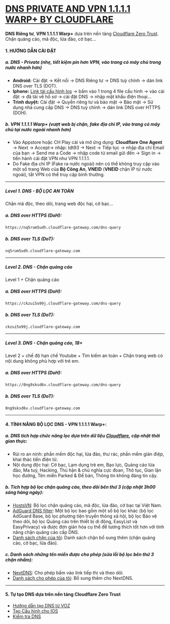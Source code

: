 # [DNS PRIVATE AND VPN 1.1.1.1 WARP+ BY CLOUDFLARE](https://www.cloudflare.com/)
**DNS Riêng tư**, **VPN 1.1.1.1 Warp+** dựa trên nền tảng [Cloudflare Zero Trust](https://www.cloudflare.com/learning/security/glossary/what-is-zero-trust/). Chặn quảng cáo, mã độc, lừa đảo, cờ bạc...
#### 1. HƯỚNG DẪN CÀI ĐẶT
##### a. DNS - Private (nhẹ, tiết kiệm pin hơn VPN, vào trang có máy chủ trong nước nhanh hơn)
* **Android:** Cài đặt → Kết nối → DNS Riêng tư → DNS tuỳ chỉnh → dán link DNS over TLS (DOT).
* **Iphone:** [Link tải cấu hình Ios](https://www.icloud.com/iclouddrive/012-bKO4sf4Rt4ge8ysNcYfkg#DNS-Mobileconfig) → bấm vào 1 trong 4 file cấu hình → vào cài đặt → đã tải về hồ sơ → cài đặt DNS → nhập mật khẩu điện thoại...
* **Trình duyệt:** Cài đặt → Quyền riêng tư và bảo mật → Bảo mật → Sử dụng nhà cung cấp DNS → DNS tuỳ chỉnh → dán link DNS over HTTPS (DOH).
##### b. VPN 1.1.1.1 Warp+ (vượt web bị chặn, fake địa chỉ IP, vào trang có máy chủ tại nước ngoài nhanh hơn)
* Vào Appstore hoặc CH Play cài và mở ứng dụng: **Cloudflare One Agent** → Next → Accept→ nhập: tdt93 → Next → Tiếp tục → nhập địa chỉ Email của bạn → Send me a Code → nhập code từ email gửi đến → Sign in → tiến hành cài đặt VPN như VPN 1.1.1.1.
* Do Fake địa chỉ IP (Fake ra nước ngoài) nên có thể không truy cập vào một số trang Web của **Bộ Công An**, **VNEID** (**VNEID** chặn IP từ nước ngoài), tắt VPN có thể truy cập bình thường.
***
##### Level 1. DNS - BỘ LỌC AN TOÀN
Chặn mã độc, theo dõi, trang web độc hại, cờ bạc...

##### _a. DNS over HTTPS (DoH):_
```
https://nq5rum5udh.cloudflare-gateway.com/dns-query
```
##### _b. DNS over TLS (DoT):_
```
nq5rum5udh.cloudflare-gateway.com
```
***
##### Level 2. DNS - Chặn quảng cáo
Level 1 + Chặn quảng cáo

##### _a. DNS over HTTPS (DoH):_
```
https://ckzui5o99j.cloudflare-gateway.com/dns-query
```
##### _b. DNS over TLS (DoT):_
```
ckzui5o99j.cloudflare-gateway.com
```
***
##### Level 3. DNS - Chặn quảng cáo, 18+
Level 2 + chế độ hạn chế Youtube + Tìm kiếm an toàn + Chặn trang web có nội dung không phù hợp với trẻ em.
##### _a. DNS over HTTPS (DoH):_
```
https://0ng9sksd6v.cloudflare-gateway.com/dns-query
```
##### _b. DNS over TLS (DoT):_
```
0ng9sksd6v.cloudflare-gateway.com
```
***
#### 4. TÍNH NĂNG BỘ LỌC DNS - VPN 1.1.1.1 Warp+:
##### _a. DNS tích hợp chức năng lọc dựa trên dữ liệu [Cloudflare](https://www.cloudflare.com/), cập nhật thời gian thực:_
* Rủi ro an ninh: phần mềm độc hại, lừa đảo, thư rác, phần mềm gián điệp, khai thác tiền điện tử.
* Nội dung độc hại: Cờ bạc, Lạm dụng trẻ em, Bạo lực, Quảng cáo lừa đảo, Ma tuý, Hacking, Thù hận & chủ nghĩa cực đoan, Thô tục, Gian lận học đường, Tên miền Parked & Để bán, Thông tin không đáng tin cậy.

##### _b. Tích hợp bộ lọc chặn quảng cáo, theo dõi bên thứ 3 (cập nhật 3h00 sáng hàng ngày):_
* [HostsVN](https://github.com/bigdargon/hostsVN): Bộ lọc chặn quảng cáo, mã độc, lừa đảo, cờ bạc tại Việt Nam.
* [AdGuard DNS filter](https://github.com/AdguardTeam/AdGuardSDNSFilter): Một bộ lọc bao gồm một số bộ lọc khác (bộ lọc AdGuard Base, bộ lọc phương tiện truyền thông xã hội, bộ lọc Bảo vệ theo dõi, bộ lọc Quảng cáo trên thiết bị di động, EasyList và EasyPrivacy) và được đơn giản hóa cụ thể để tương thích tốt hơn với tính năng chặn quảng cáo cấp DNS.
* [Danh sách chặn của tôi](https://raw.githubusercontent.com/o0oS2/DNS-Filter/main/Denylist): Danh sách chặn bổ sung thêm (chặn quảng cáo, cờ bạc, lừa đảo).

##### _c. Danh sách những tên miền được cho phép (sửa lỗi bộ lọc bên thứ 3 chặn nhầm):_
* [NextDNS](https://raw.githubusercontent.com/nextdns/click-tracking-domains/main/domains): Cho phép bấm vào link tiếp thị và theo dõi.
* [Danh sách cho phép của tôi](https://raw.githubusercontent.com/o0oS2/DNS-Filter/main/Allowlist): Bổ sung thêm cho NextDNS.
***
#### 5. Tự tạo DNS dựa trên nền tảng Cloudflare Zero Trust
* [Hướng dẫn tạo DNS từ VOZ](https://voz.vn/t/huong-dan-dung-cloudflare-zero-trust.822971/)
* [Tạo Cấu hình cho IOS](https://dns.notjakob.com/tool.html)
* [Kiểm tra DNS](https://www.dnscheck.tools/)
